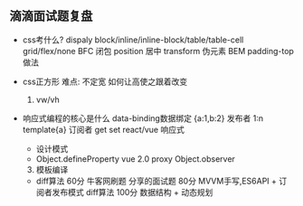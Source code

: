 ## 滴滴面试题复盘

- css考什么?
    dispaly block/inline/inline-block/table/table-cell
    grid/flex/none
    BFC 闭包
    position 居中
    transform
    伪元素
    BEM
    padding-top做法

- css正方形
    难点: 不定宽 如何让高使之跟着改变
    1. vw/vh

- 响应式编程的核心是什么
    data-binding数据绑定
    {a:1,b:2} 发布者 1:n  template{a} 订阅者
    get  set
    react/vue 响应式
    - 设计模式
    - Object.defineProperty vue 2.0
        proxy
        Object.observer

    3. 模板编译




    - diff算法
   60分 牛客网刷题  分享的面试题
   80分 MVVM手写,ES6API + 订阅者发布模式
        diff算法
   100分 数据结构 + 动态规划